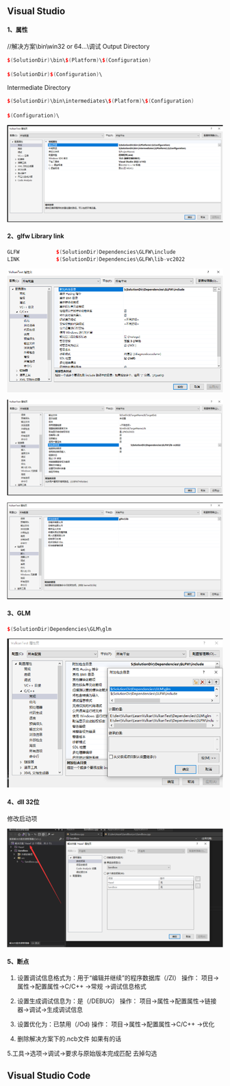 ## Visual Studio

#### 1、属性

//解决方案\bin\win32 or 64...\调试
Output Directory	

```c++
$(SolutionDir)\bin\$(Platform)\$(Configuration)

$(SolutionDir)$(Configuration)\
```

Intermediate Directory		

```c++
$(SolutionDir)\bin\intermediates\$(Platform)\$(Configuration)

$(Configuration)\
```

![image-20230715124844116](./assets/image-20230715124844116.png)

#### 2、glfw Library link

```C++
GLFW			$(SolutionDir)Dependencies\GLFW\include
LINK    		$(SolutionDir)Dependencies\GLFW\lib-vc2022
```

![image-20230715224203232](./assets/image-20230715224203232.png)

![image-20230715130107019](./assets/image-20230715130107019.png)

![image-20230715130208971](./assets/image-20230715130208971.png)

#### 3、GLM

```C++
$(SolutionDir)Dependencies\GLM\glm
```

![image-20230715225130652](./assets/image-20230715225130652.png)

#### 4、dll 32位

修改启动项

![image-20230728094820184](./assets/image-20230728094820184.png)

#### 5、断点

1. 设置调试信息格式为：用于“编辑并继续”的程序数据库（/ZI）
操作：
项目->属性->配置属性->C/C++ ->常规 ->调试信息格式

2. 设置生成调试信息为：是（/DEBUG）
操作：
项目->属性->配置属性->链接器->调试->生成调试信息

3. 设置优化为：已禁用（/Od)
操作：
项目->属性->配置属性->C/C++ ->优化

4. 删除解决方案下的.ncb文件
如果有的话

5.工具->选项->调试->要求与原始版本完成匹配 去掉勾选



## Visual Studio Code